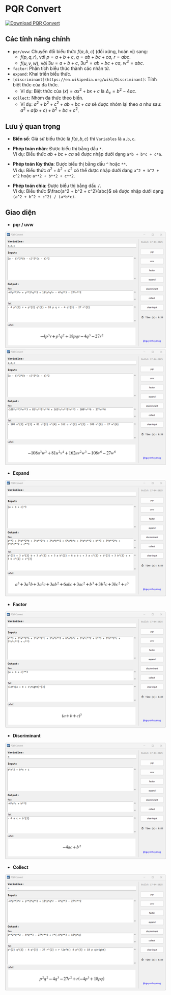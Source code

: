# PQR Convert

<!-- BEGIN LATEST DOWNLOAD BUTTON -->
[![Download PQR Convert](https://custom-icon-badges.demolab.com/badge/-Download-blue?style=for-the-badge&logo=download&logoColor=white "Tải về PQR Convert")](https://github.com/nguyenhuyenag/pqr_convert/releases/)
<!-- END LATEST DOWNLOAD BUTTON -->

## Các tính năng chính

- `pqr/uvw`: Chuyển đổi biểu thức $f(a, b, c)$ (đối xứng, hoán vị) sang:
    + $f(p, q, r),$ với $p = a + b + c, \ q = ab + bc + ca, \ r = abc.$
    + $f(u, v, w),$ với $3u = a + b + c, \ 3u^2 = ab + bc + ca, \ w^3 = abc.$
- `factor`: Phân tích biểu thức thành các nhân tử.
- `expand`: Khai triển biểu thức.
- `[discriminant](https://en.wikipedia.org/wiki/Discriminant)`: Tính biệt thức của đa thức.
    + Ví dụ: Biệt thức của $(x) = ax^2+bx+c$ là $\Delta_{x}=b^2 - 4ac.$
- `collect`: Nhóm đa thức theo biến.
    + Ví dụ: $a^2 + b^2 + c^2 + ab + bc + ca$ sẽ được nhóm lại theo $a$ như sau: $a^2 + a(b + c) + b^2 + bc + c^2$.

## Lưu ý quan trọng

- **Biến số**: Giả sử biểu thức là $f(a,b,c)$ thì `Variables` là `a,b,c`.
- **Phép toán nhân**: Được biểu thị bằng dấu `*`.  
  Ví dụ: Biểu thức $ab + bc + ca$ sẽ được nhập dưới dạng `a*b + b*c + c*a`.

- **Phép toán lũy thừa**: Được biểu thị bằng dấu `^` hoặc `**`.  
  Ví dụ: Biểu thức $a^2 + b^2 + c^2$ có thể được nhập dưới dạng `a^2 + b^2 + c^2` hoặc `a**2 + b**2 + c**2`.
- **Phép toán chia**: Được biểu thị bằng dấu `/`.  
  Ví dụ: Biểu thức $\frac{a^2 + b^2 + c^2}{abc}$ sẽ được nhập dưới dạng `(a^2 + b^2 + c^2) / (a*b*c)`.

## Giao diện

- **pqr / uvw**
<img src='https://github.com/nguyenhuyenag/pqr_convert/blob/main/resources/pqr.png'>
<img src='https://github.com/nguyenhuyenag/pqr_convert/blob/main/resources/uvw.png'>

- **Expand**
<img src='https://github.com/nguyenhuyenag/pqr_convert/blob/main/resources/expand.png'>

- **Factor**
<img src='https://github.com/nguyenhuyenag/pqr_convert/blob/main/resources/factor.png'>

- **Discriminant**
<img src='https://github.com/nguyenhuyenag/pqr_convert/blob/main/resources/discriminant.png'>

- **Collect**
<img src='https://github.com/nguyenhuyenag/pqr_convert/blob/main/resources/collect.png'>
